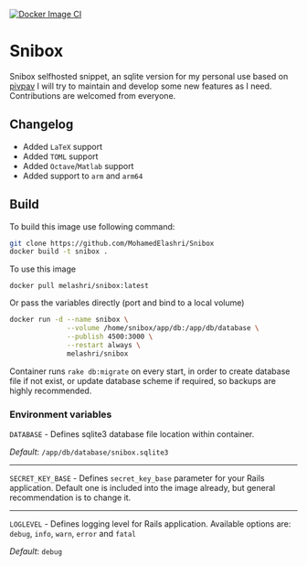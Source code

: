 [![Docker Image CI](https://github.com/MohamedElashri/Snibox/actions/workflows/docker-image.yml/badge.svg)](https://github.com/MohamedElashri/Snibox/actions/workflows/docker-image.yml)
# Snibox
Snibox selfhosted snippet, an sqlite version for my personal use based on [pivpav](https://gitlab.com/pivpav/snibox-sqlite)
I will try to maintain and develop some new features as I need. Contributions are welcomed from everyone. 

## Changelog
- Added `LaTeX` support
- Added `TOML` support
- Added `Octave`/`Matlab` support
- Added support to `arm` and `arm64` 



## Build
To build this image use following command:

```bash
git clone https://github.com/MohamedElashri/Snibox
docker build -t snibox .
```

To use this image 

`docker pull melashri/snibox:latest`


Or pass the variables directly (port and bind to a local volume)

```bash
docker run -d --name snibox \
              --volume /home/snibox/app/db:/app/db/database \
              --publish 4500:3000 \
              --restart always \
              melashri/snibox
```

Container runs `rake db:migrate` on every start, in order to create database file if not exist, or update database scheme if required, so backups are highly recommended.

### Environment variables

`DATABASE` - Defines sqlite3 database file location within container.

_Default_: `/app/db/database/snibox.sqlite3`

---

`SECRET_KEY_BASE` - Defines `secret_key_base` parameter for your Rails application. Default one is included into the image already, but general recommendation is to change it.

---

`LOGLEVEL` - Defines logging level for Rails application. Available options are: `debug`, `info`, `warn`, `error` and `fatal`

_Default_: `debug`
